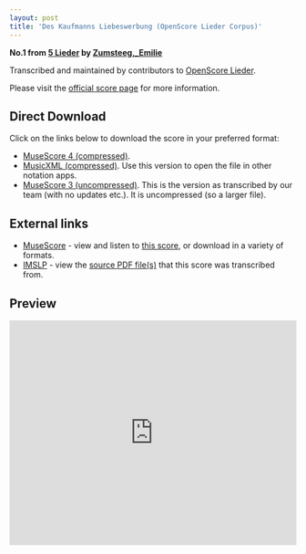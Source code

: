```yaml
---
layout: post
title: 'Des Kaufmanns Liebeswerbung (OpenScore Lieder Corpus)'
---
```


__No.1 from [5 Lieder](https://fourscoreandmore.org/OpenScore/Zumsteeg%2C_Emilie/5_Lieder/) by [Zumsteeg,_Emilie](https://fourscoreandmore.org/OpenScore/Zumsteeg%2C_Emilie)__

Transcribed and maintained by contributors to [OpenScore Lieder].

Please visit the [official score page] for more information.

[official score page]: https://musescore.com/openscore-lieder-corpus/scores/6158642
[OpenScore Lieder]: https://musescore.com/openscore-lieder-corpus

## Direct Download

Click on the links below to download the score in your preferred format:
- [MuseScore 4 (compressed)](https://fourscoreandmore.org/OpenScore/Zumsteeg%2C_Emilie/5_Lieder/1_Des_Kaufmanns_Liebeswerbung.mscz).
- [MusicXML (compressed)](https://fourscoreandmore.org/OpenScore/Zumsteeg%2C_Emilie/5_Lieder/1_Des_Kaufmanns_Liebeswerbung.mxl). Use this version to open the file in other notation apps.
- [MuseScore 3 (uncompressed)](https://raw.githubusercontent.com/OpenScore/Lieder/refs/heads/main/scores/Zumsteeg%2C_Emilie/5_Lieder/1_Des_Kaufmanns_Liebeswerbung/lc6158642.mscx). This is the version as transcribed by our team (with no updates etc.). It is uncompressed (so a larger file).

## External links

- [MuseScore] - view and listen to [this score][MuseScore], or download in a variety of formats.
- [IMSLP] - view the [source PDF file(s)][IMSLP] that this score was transcribed from.

[MuseScore]: https://musescore.com/score/6158642
[IMSLP]: https://imslp.org/wiki/Special:ReverseLookup/192839

## Preview

<iframe width="100%" height="394" src="https://musescore.com/openscore-lieder-corpus/scores/6158642/embed" frameborder="0" allowfullscreen allow="autoplay; fullscreen"></iframe>
